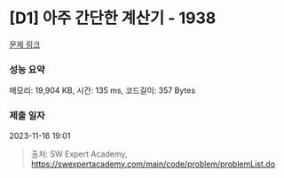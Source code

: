 # [D1] 아주 간단한 계산기 - 1938 

[문제 링크](https://swexpertacademy.com/main/code/problem/problemDetail.do?contestProbId=AV5PjsYKAMIDFAUq) 

### 성능 요약

메모리: 19,904 KB, 시간: 135 ms, 코드길이: 357 Bytes

### 제출 일자

2023-11-16 19:01



> 출처: SW Expert Academy, https://swexpertacademy.com/main/code/problem/problemList.do